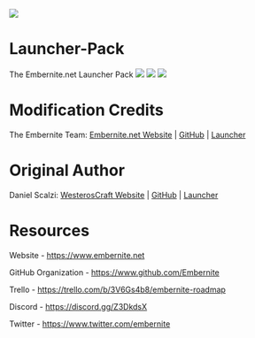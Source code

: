 ![](https://i2.wp.com/embernite.net/wp-content/uploads/2018/10/cropped-Logo2.png?w=400)
# Launcher-Pack
The Embernite.net Launcher Pack
![](https://i.imgur.com/WGgU7MG.png)
![](https://i.imgur.com/3VyMbFs.png)
![](https://i0.wp.com/www.embernite.net/wp-content/uploads/2018/12/Annotation-2018-12-19-220347.jpg)

# Modification Credits
The Embernite Team: [Embernite.net Website][emberweb] | [GitHub][embergithub] | [Launcher][embergithublauncher]

# Original Author
Daniel Scalzi: [WesterosCraft Website][westeroscraftweb] | [GitHub][westeroscraftgithub] | [Launcher][westeroscraftgithublauncher]

# Resources
Website - https://www.embernite.net

GitHub Organization - https://www.github.com/Embernite

Trello - https://trello.com/b/3V6Gs4b8/embernite-roadmap

Discord - https://discord.gg/Z3DkdsX

Twitter - https://www.twitter.com/embernite

[westeroscraftweb]: https://www.westeroscraft.com/
[westeroscraftgithub]: https://github.com/WesterosCraftCode
[westeroscraftgithublauncher]: https://github.com/WesterosCraftCode/ElectronLauncher

[emberweb]: https://www.embernite.net/
[embergithub]: https://github.com/Embernite
[embergithublauncher]: https://github.com/Embernite/Launcher-Pack
